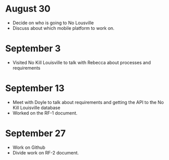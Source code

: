 # August 30
- Decide on who is going to No Lousville
- Discuss about which mobile platform to work on.

# September 3
- Visited No Kill Louisville to talk with Rebecca about processes and requirements

# September 13
- Meet with Doyle to talk about requirements and getting the API to the No Kill Louisville database
- Worked on the RF-1 document.

# September 27
- Work on Github
- Divide work on RF-2 document.
